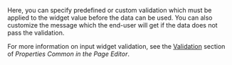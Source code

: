 
Here, you can specify predefined or custom validation which must be applied to the widget value before the data can be used. You can also customize the message which the end-user will get if the data does not pass the validation.

For more information on input widget validation, see the [Validation](/refguide/common-widget-properties/#validation) section of *Properties Common in the Page Editor*. 
